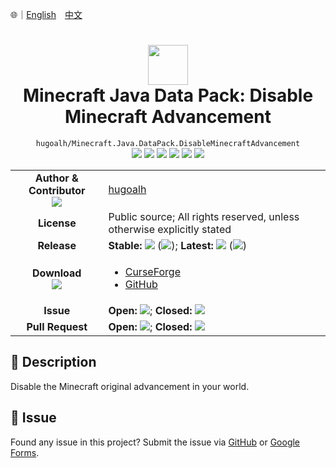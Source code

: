 🌐｜[English](./README.md)　[中文](./README.zh-hant.md)

# <div align="center"><img src="https://i.imgur.com/L7AiqxP.png" height="64px" /><br />Minecraft Java Data Pack: Disable Minecraft Advancement</div>

<div align="center">
  <code>hugoalh/Minecraft.Java.DataPack.DisableMinecraftAdvancement</code><br />
  <img src="https://img.shields.io/github/languages/count/hugoalh/Minecraft.Java.DataPack.DisableMinecraftAdvancement?style=flat-square&logo=github" />
  <img src="https://img.shields.io/github/languages/top/hugoalh/Minecraft.Java.DataPack.DisableMinecraftAdvancement?style=flat-square&logo=github" />
  <img src="https://img.shields.io/github/repo-size/hugoalh/Minecraft.Java.DataPack.DisableMinecraftAdvancement?style=flat-square&logo=github" />
  <img src="https://img.shields.io/github/watchers/hugoalh/Minecraft.Java.DataPack.DisableMinecraftAdvancement?style=flat-square&logo=github" />
  <img src="https://img.shields.io/github/stars/hugoalh/Minecraft.Java.DataPack.DisableMinecraftAdvancement?style=flat-square&logo=github" />
  <img src="https://img.shields.io/github/forks/hugoalh/Minecraft.Java.DataPack.DisableMinecraftAdvancement?style=flat-square&logo=github" />
</div>

<table>
  <tr>
    <td align="center">
      <b>Author & Contributor</b><br />
      <img src="https://img.shields.io/github/contributors/hugoalh/Minecraft.Java.DataPack.DisableMinecraftAdvancement?style=flat-square&color=000000&label=%20" />
    </td>
    <td><a href="https://github.com/hugoalh">hugoalh</a></td>
  </tr>
  <tr>
    <td align="center"><b>License</b></td>
    <td>Public source; All rights reserved, unless otherwise explicitly stated</td>
  </tr>
  <tr>
    <td align="center"><b>Release</b></td>
    <td>
      <b>Stable: </b><img src="https://img.shields.io/github/release/hugoalh/Minecraft.Java.DataPack.DisableMinecraftAdvancement?style=flat-square&color=000000&label=%20" /> (<img src="https://img.shields.io/github/release-date/hugoalh/Minecraft.Java.DataPack.DisableMinecraftAdvancement?style=flat-square&color=000000&label=%20" />); <b>Latest: </b><img src="https://img.shields.io/github/release/hugoalh/Minecraft.Java.DataPack.DisableMinecraftAdvancement?include_prereleases&style=flat-square&color=000000&label=%20" /> (<img src="https://img.shields.io/github/release-date-pre/hugoalh/Minecraft.Java.DataPack.DisableMinecraftAdvancement?style=flat-square&color=000000&label=%20" />)
    </td>
  </tr>
  <tr>
    <td align="center">
      <b>Download</b><br />
      <img src="https://img.shields.io/github/downloads/hugoalh/Minecraft.Java.DataPack.DisableMinecraftAdvancement/total?style=flat-square&color=000000&label=%20" />
    </td>
    <td><ul>
      <li><a href="https://www.curseforge.com/minecraft/customization/disableminecraftadvancement">CurseForge</a></li>
      <li><a href="https://github.com/hugoalh/Minecraft.Java.DataPack.DisableMinecraftAdvancement/releases">GitHub</a></li>
    </ul></td>
  </tr>
  <tr>
    <td align="center"><b>Issue</b></td>
    <td>
      <b>Open: </b><img src="https://img.shields.io/github/issues-raw/hugoalh/Minecraft.Java.DataPack.DisableMinecraftAdvancement?style=flat-square&color=000000&label=%20" />; <b>Closed: </b><img src="https://img.shields.io/github/issues-closed-raw/hugoalh/Minecraft.Java.DataPack.DisableMinecraftAdvancement?style=flat-square&color=000000&label=%20" />
    </td>
  </tr>
  <tr>
    <td align="center"><b>Pull Request</b></td>
    <td>
      <b>Open: </b><img src="https://img.shields.io/github/issues-pr-raw/hugoalh/Minecraft.Java.DataPack.DisableMinecraftAdvancement?style=flat-square&color=000000&label=%20" />; <b>Closed: </b><img src="https://img.shields.io/github/issues-pr-closed-raw/hugoalh/Minecraft.Java.DataPack.DisableMinecraftAdvancement?style=flat-square&color=000000&label=%20" />
    </td>
  </tr>
</table>

## 📜 Description

Disable the Minecraft original advancement in your world.

## 🐛 Issue

Found any issue in this project? Submit the issue via [GitHub](https://github.com/hugoalh/Minecraft.Java.DataPack.DisableMinecraftAdvancement/issues) or [Google Forms](https://docs.google.com/forms/d/e/1FAIpQLSf7THj4zWMeT5vC4Hs3dx9nZLzUy0Tn7bS3unExHTw13g0ZuA/viewform?usp=sf_link).
